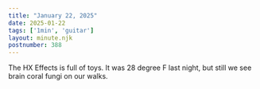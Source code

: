 ```yaml
---
title: "January 22, 2025"
date: 2025-01-22
tags: ['1min', 'guitar']
layout: minute.njk
postnumber: 388
---
```

The HX Effects is full of toys. It was 28 degree F last night, but still we see brain coral fungi on our walks. 